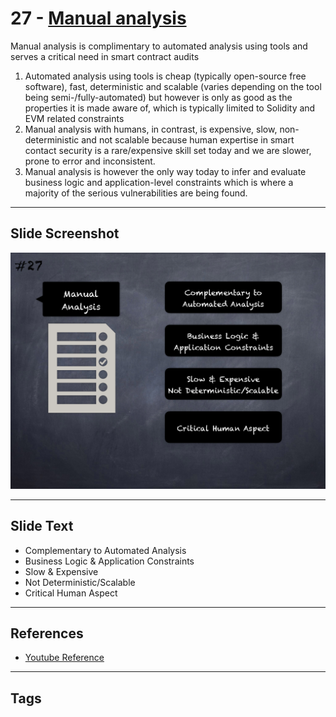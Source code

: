 
# 27 - [Manual analysis](./Manual%20analysis.md)

Manual analysis is complimentary to automated analysis using tools and serves a critical need in smart contract audits

1. Automated analysis using tools is cheap (typically open-source free software), fast, deterministic and scalable (varies depending on the tool being semi-/fully-automated) but however is only as good as the properties it is made aware of, which is typically limited to Solidity and EVM related constraints
2. Manual analysis with humans, in contrast, is expensive, slow, non-deterministic and not scalable because human expertise in smart contact security is a rare/expensive skill set today and we are slower, prone to error and inconsistent.
3. Manual analysis is however the only way today to infer and evaluate business logic and application-level constraints which is where a majority of the serious vulnerabilities are being found.
___
## Slide Screenshot
![027.png](../../images/6.%20Audit%20Techniques%20and%20Tools%20101/027.png)
___
## Slide Text
- Complementary to Automated Analysis
- Business Logic & Application Constraints
- Slow & Expensive
- Not Deterministic/Scalable
- Critical Human Aspect
___
## References
- [Youtube Reference](https://youtu.be/QstpNY1IuqM?t=482)
___
## Tags
